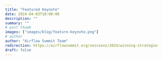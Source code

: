 ```yaml
---
title: "Featured Keynote"
date: 2024-04-03T10:00:00
description: ""
summary: ""
# post thumb
images: ["images/blog/feature-keynote.png"]
# author
author: "Airflow Summit Team"
redirection: https://airflowsummit.org/sessions/2024/winning-strategies-powering-a-world-series-victory-with-airflow-orchestration/
draft: false
---
```

